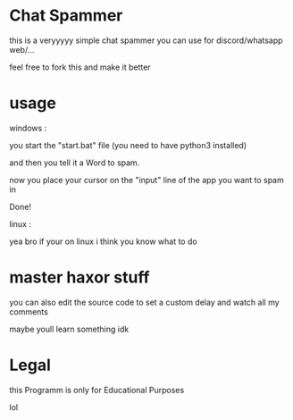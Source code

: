 # Chat Spammer

this is a veryyyyy simple chat spammer you can use for discord/whatsapp web/...

feel free to fork this and make it better

# usage

windows : 

you start the "start.bat" file (you need to have python3 installed)

and then you tell it a Word to spam.

now you place your cursor on the "input" line of the app you want to spam in

Done!


linux :

yea bro if your on linux i think you know what to do


# master haxor stuff

you can also edit the source code to set a custom delay and watch all my comments

maybe youll learn something idk

# Legal 

this Programm is only for Educational Purposes

lol
